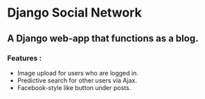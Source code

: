 Django Social Network
==================
A Django web-app that functions as a blog.
----------------------------

### Features :

- Image upload for users who are logged in.
- Predictive search for other users via Ajax.
- Facebook-style like button under posts.
